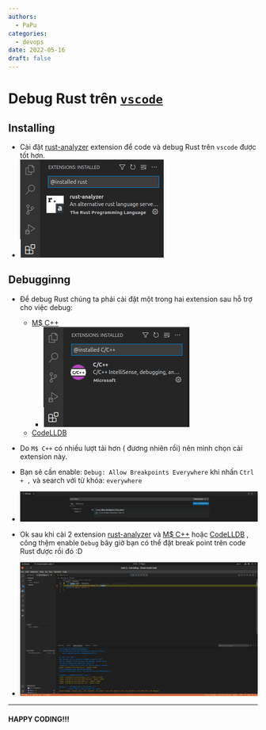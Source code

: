 ```yaml
---
authors:
  - PaPu
categories:
  - devops
date: 2022-05-16
draft: false
---
```


# Debug Rust trên [`vscode`](https://code.visualstudio.com/docs/languages/rust#_debugging)

## Installing

- Cài đặt [rust-analyzer](https://marketplace.visualstudio.com/items?itemName=rust-lang.rust-analyzer) extension để code và debug Rust trên `vscode` được tốt hơn.
- ![rust-analyzer-extension](../../images/2022/20220517-165700-rust-analyzer-extension.png)

## Debugginng

- Để debug Rust chúng ta phải cài đặt một trong hai extension sau hỗ trợ cho việc debug:

  - [M$ C++](https://marketplace.visualstudio.com/items?itemName=ms-vscode.cpptools)
    - ![20220517-165800-M%24-C-Cplust-extension](../../images/2022/20220517-165800-M$-C-Cplust-extension.png)
  - [CodeLLDB](https://marketplace.visualstudio.com/items?itemName=vadimcn.vscode-lldb)

- Do `M$ C++` có nhiều lượt tải hơn ( đương nhiên rồi) nên mình chọn cài extension này.

- Bạn sẽ cần enable: `Debug: Allow Breakpoints Everywhere` khi nhấn `Ctrl + ,` và search với từ khóa: `everywhere`
- ![20220517-vscode-debug-settings](../../images/2022/20220517-vscode-debug-settings.png)

- Ok sau khi cài 2 extension [rust-analyzer](https://marketplace.visualstudio.com/items?itemName=rust-lang.rust-analyzer) và [M$ C++](https://marketplace.visualstudio.com/items?itemName=ms-vscode.cpptools) hoặc [CodeLLDB](https://marketplace.visualstudio.com/items?itemName=vadimcn.vscode-lldb) , công thệm enable `Debug` bây giờ bạn có thể đặt break point trên code Rust được rồi đó :D

- ![break-point-with-rust-on-vscode.png](../../images/2022/20220517-173200-break-point-with-rust-on-vscode.png)

---

#### HAPPY CODING!!!
